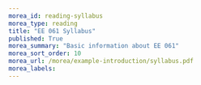 ```yaml
---
morea_id: reading-syllabus
morea_type: reading
title: "EE 061 Syllabus"
published: True
morea_summary: "Basic information about EE 061"
morea_sort_order: 10
morea_url: /morea/example-introduction/syllabus.pdf
morea_labels: 
---
```

